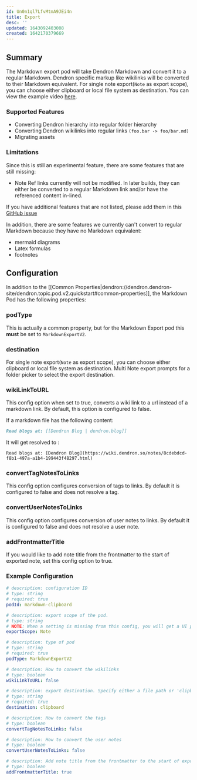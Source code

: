 ```yaml
---
id: Un0n1ql7LfvMtmA9JEi4n
title: Export
desc: ''
updated: 1643092403008
created: 1642170379669
---
```


## Summary

The Markdown export pod will take Dendron Markdown and convert it to a regular Markdown. Dendron specific markup like wikilinks will be converted to their Markdown equivalent.
For single note export(`Note` as export scope), you can choose either clipboard or local file system as destination. You can view the example video [here](https://www.loom.com/share/fefb0fac51bc43a1bb3b508a08a8bf6d).

### Supported Features

 - Converting Dendron hierarchy into regular folder hierarchy
 - Converting Dendron wikilinks into regular links `(foo.bar -> foo/bar.md)`
 - Migrating assets

### Limitations

Since this is still an experimental feature, there are some features that are still missing:

 - Note Ref links currently will not be modified. In later builds, they can either be converted to a regular Markdown link and/or have the referenced content in-lined.

If you have additional features that are not listed, please add them in this [GitHub issue](https://github.com/dendronhq/dendron/issues/541#issue-831219413)

In addition, there are some features we currently can't convert to regular Markdown because they have no Markdown equivalent:
- mermaid diagrams
- Latex formulas
- footnotes

## Configuration

In addition to the [[Common Properties|dendron://dendron.dendron-site/dendron.topic.pod.v2.quickstart#common-properties]], the Markdown Pod has the following properties:

### podType

This is actually a common property, but for the Markdown Export pod this **must** be set to `MarkdownExportV2`.

### destination

For single note export(`Note` as export scope), you can choose either clipboard or local file system as destination. Multi Note export prompts for a folder picker to select the export destination.

### wikiLinkToURL

This config option when set to true, converts a wiki link to a url instead of a markdown link. By default, this option is configured to false.

If a markdown file has the following 
content: 
```markdown
Read blogs at: [[Dendron Blog | dendron.blog]]
```
It will get resolved to :
```
Read blogs at: [Dendron Blog](https://wiki.dendron.so/notes/8cdebdcd-f8b1-497a-a1b4-199443f48297.html)
```

### convertTagNotesToLinks

This config option configures conversion of tags to links. By default it is configured to false and does not resolve a tag.

### convertUserNotesToLinks

This config option configures conversion of user notes to links. By default it is configured to false and does not resolve a user note.

### addFrontmatterTitle

If you would like to add note title from the frontmatter to the start of exported note, set this config option to true.

### Example Configuration

```yml
# description: configuration ID
# type: string
# required: true
podId: markdown-clipboard

# description: export scope of the pod.
# type: string
# NOTE: When a setting is missing from this config, you will get a UI prompt to select a value for that setting while running the export pod. For this particular exportScope setting, if you would rather not be prompted and always have the same exportScope, simply uncomment the line below.
exportScope: Note

# description: type of pod
# type: string
# required: true
podType: MarkdownExportV2

# description: How to convert the wikilinks
# type: boolean
wikiLinkToURL: false

# description: export destination. Specify either a file path or 'clipboard' to export to your clipboard
# type: string
# required: true
destination: clipboard

# description: How to convert the tags
# type: boolean
convertTagNotesToLinks: false

# description: How to convert the user notes
# type: boolean
convertUserNotesToLinks: false

# description: Add note title from the frontmatter to the start of exported note
# type: boolean
addFrontmatterTitle: true
```

